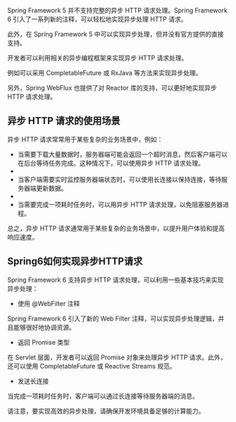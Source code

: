 Spring Framework 5 并不支持完整的异步 HTTP 请求处理。Spring Framework 6 引入了一系列新的注释，可以轻松地实现异步处理 HTTP 请求。

此外，在 Spring Framework 5 中可以实现异步处理，但并没有官方提供的直接支持。

开发者可以利用相关的异步编程框架来实现异步 HTTP 请求处理。

例如可以采用 CompletableFuture 或 RxJava 等方法来实现异步处理。

另外，Spring WebFlux 也提供了对 Reactor 库的支持，可以更好地实现异步 HTTP 请求处理。

异步 HTTP 请求的使用场景
---

异步 HTTP 请求常常用于某些复杂的业务场景中，例如：

* 当需要下载大量数据时，服务器端可能会返回一个超时消息，然后客户端可以在后台等待任务完成。这种情况下，可以使用异步 HTTP 请求处理。
* 
* 当客户端需要实时监控服务器端状态时，可以使用长连接以保持连接，等待服务器端更新数据。
* 
* 当需要完成一项耗时任务时，可以用异步 HTTP 请求处理，以免阻塞服务器进程。

总之，异步 HTTP 请求通常用于某些复杂的业务场景中，以提升用户体验和提高响应速度。

Spring6如何实现异步HTTP请求
---

Spring Framework 6 支持异步 HTTP 请求处理，可以利用一些基本技巧来实现异步处理：
* 使用 @WebFilter 注释

Spring Framework 6 引入了新的 Web Filter 注释，可以实现异步处理逻辑，并且能够很好地协调资源。
* 返回 Promise 类型

在 Servlet 层面，开发者可以返回 Promise 对象来处理异步 HTTP 请求。此外，还可以使用 CompletableFuture 或 Reactive Streams 规范。
* 发送长连接

当完成一项耗时任务时，客户端可以通过长连接等待服务器端的消息。

请注意，要实现高效的异步处理，请确保开发环境具备足够的计算能力。